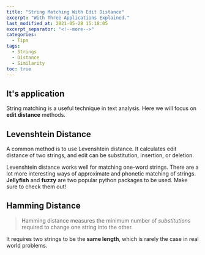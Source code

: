 ```yaml
---
title: "String Matching With Edit Distance"
excerpt: "With Three Applications Explained."
last_modified_at: 2021-05-28 15:18:05
excerpt_separator: "<!--more-->"
categories:
  - Tips
tags:
  - Strings
  - Distance
  - Similarity
toc: true
---
```


## It's application

String matching is a useful technique in text analysis. Here we will focus on **edit distance** methods.

## Levenshtein Distance

A common method is to use Levenshtein distance. It calculates edit distance of two strings, and edit can be substitution, insertion, or deletion.

<script src="https://gist.github.com/erinliyj/b812c40a6298fadb3ab7843be160e1e5.js"></script>

Levenshtein distance works well for matching one-word strings. There are a lot more interesting ways of approximate and phonetic matching of strings. **Jellyfish** and **fuzzy** are two popular python packages to be used. Make sure to check them out!


## Hamming Distance
   
> Hamming distance measures the minimum number of *substitutions* required to change one string into the other.

It requires two strings to be the **same length**, which is rarely the case in real world problems. 

<script src="https://gist.github.com/erinliyj/531fca9050e7a62527017afe1dea37d4.js"></script>

